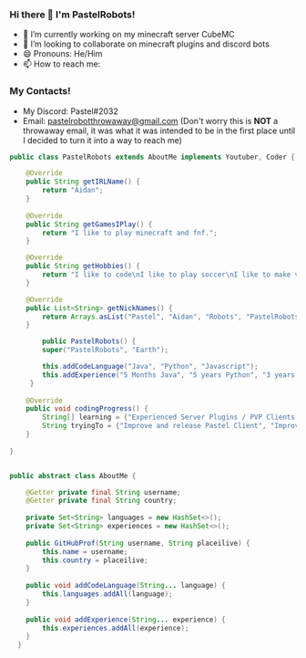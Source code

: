 ### Hi there 👋 I'm PastelRobots!

- 🔭 I’m currently working on my minecraft server CubeMC
- 👯 I’m looking to collaborate on minecraft plugins and discord bots
- 😄 Pronouns: He/Him
- 📫 How to reach me: 
### My Contacts!
* My Discord: Pastel#2032
* Email: pastelrobotthrowaway@gmail.com (Don't worry this is **NOT** a throwaway email, it was what it was intended to be in the first place until I decided to turn it into a way to reach me)

```java
public class PastelRobots extends AboutMe implements Youtuber, Coder {

	@Override
	public String getIRLName() {
		return "Aidan";
	}
	
    @Override
	public String getGamesIPlay() {
		return "I like to play minecraft and fnf.";
	}

    @Override
	public String getHobbies() {
		return "I like to code\nI like to play soccer\nI like to make videos :)";
	}   

	@Override
	public List<String> getNickNames() {
		return Arrays.asList("Pastel", "Aidan", "Robots", "PastelRobots", "Literally anything else!");
	}

        public PastelRobots() {
        super("PastelRobots", "Earth");

        this.addCodeLanguage("Java", "Python", "Javascript");
        this.addExperience("5 Months Java", "5 years Python", "3 years Javascript");
     }
    
	@Override
	public void codingProgress() {
		String[] learning = {"Experienced Server Plugins / PVP Clients / Java", "Discord Bots / Node.js", "Making fun little programs / Python"};
		String tryingTo = {"Improve and release Pastel Client", "Improve CubeMC with custom-made plugins!"};
	}
	
} 


public abstract class AboutMe {

    @Getter private final String username;
    @Getter private final String country;
  
    private Set<String> languages = new HashSet<>();
    private Set<String> experiences = new HashSet<>();
  
    public GitHubProf(String username, String placeilive) {
        this.name = username;
        this.country = placeilive;
    }
  
    public void addCodeLanguage(String... language) {
        this.languages.addAll(language);
    }
    
    public void addExperience(String... experience) {
        this.experiences.addAll(experience);
    }
  }

```
